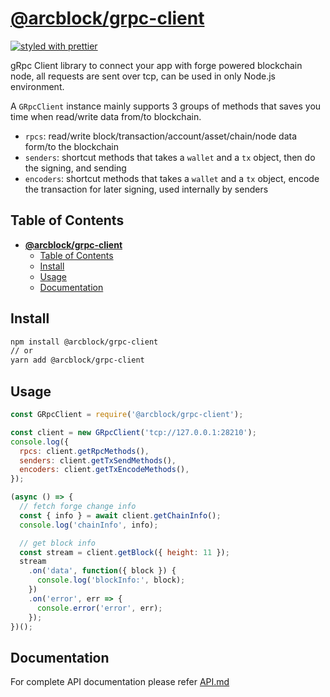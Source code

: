 # [**@arcblock/grpc-client**](https://github.com/arcblock/forge-js)

[![styled with prettier](https://img.shields.io/badge/styled_with-prettier-ff69b4.svg)](https://github.com/prettier/prettier)

gRpc Client library to connect your app with forge powered blockchain node, all requests are sent over tcp, can be used in only Node.js environment.

A `GRpcClient` instance mainly supports 3 groups of methods that saves you time when read/write data from/to blockchain.

- `rpcs`: read/write block/transaction/account/asset/chain/node data form/to the blockchain
- `senders`: shortcut methods that takes a `wallet` and a `tx` object, then do the signing, and sending
- `encoders`: shortcut methods that takes a `wallet` and a `tx` object, encode the transaction for later signing, used internally by senders

## Table of Contents

- [**@arcblock/grpc-client**](#arcblockgrpc-client)
  - [Table of Contents](#table-of-contents)
  - [Install](#install)
  - [Usage](#usage)
  - [Documentation](#documentation)

## Install

```sh
npm install @arcblock/grpc-client
// or
yarn add @arcblock/grpc-client
```

## Usage

```js
const GRpcClient = require('@arcblock/grpc-client');

const client = new GRpcClient('tcp://127.0.0.1:28210');
console.log({
  rpcs: client.getRpcMethods(),
  senders: client.getTxSendMethods(),
  encoders: client.getTxEncodeMethods(),
});

(async () => {
  // fetch forge change info
  const { info } = await client.getChainInfo();
  console.log('chainInfo', info);

  // get block info
  const stream = client.getBlock({ height: 11 });
  stream
    .on('data', function({ block }) {
      console.log('blockInfo:', block);
    })
    .on('error', err => {
      console.error('error', err);
    });
})();
```

## Documentation

For complete API documentation please refer [API.md](./API.md)
